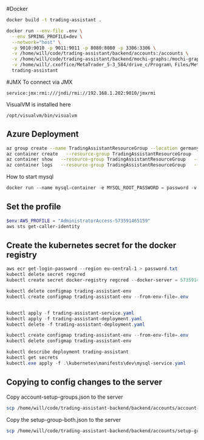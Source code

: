 #Docker

```bash
docker build -t trading-assistant .
```

```bash
docker run --env-file .env \
  --env SPRING_PROFILE=dev \
  --network="host" \
  -p 9010:9010 -p 9011:9011 -p 8080:8080 -p 3306:3306 \
  -v /home/will/code/trading-assistant/backend/accounts:/accounts \
  -v /home/will/code/trading-assistant/backend/mochi-graphs:/mochi-graphs \
  -v /home/will/.cxoffice/MetaTrader_5-3_584/drive_c/Program\ Files/MetaTrader\ 5/MQL5/Files/DWX:/home/will/.cxoffice/MetaTrader_5-3_584/drive_c/Program\ Files/MetaTrader\ 5/MQL5/Files/DWX \
  trading-assistant
```

#JMX
To connect via JMX

```
service:jmx:rmi:///jndi/rmi://192.168.1.202:9010/jmxrmi
```

VisualVM is installed here

```
/opt/visualvm/bin/visualvm
```

## Azure Deployment

```bash
az group create --name TradingAssistantResourceGroup --location germanywestcentral
az container create   --resource-group TradingAssistantResourceGroup   --name tradingAssistantContainer   --image ghcr.io/willhumphreys/trading-assistant:latest   --dns-name-label tradingassistantapp-123   --ports 8080
az container show   --resource-group TradingAssistantResourceGroup   --name trading-assist-container    --out table
az container logs   --resource-group TradingAssistantResourceGroup   --name trading-assist-container
```

How to start mysql

```powershell
docker run --name mysql-container -e MYSQL_ROOT_PASSWORD = password -v mysql_data:/var/lib/mysql -p 3306:3306 -d mysql
```

## Set the profile

```powershell
$env:AWS_PROFILE = "AdministratorAccess-573591465159"
aws sts get-caller-identity     
```

## Create the kubernetes secret for the docker registry

```powershell
aws ecr get-login-password --region eu-central-1 > password.txt
kubectl delete secret regcred
kubectl create secret docker-registry regcred --docker-server = 573591465159.dkr.ecr.eu-central-1.amazonaws.com --docker-username = AWS --docker-password =$( cat password.txt ) --docker-email = whumphreys@gmail.com
```

```powershell
kubectl delete configmap trading-assistant-env
kubectl create configmap trading-assistant-env --from-env-file=.env


kubectl apply -f trading-assistant-service.yaml
kubectl apply -f trading-assistant-deployment.yaml
kubectl delete -f trading-assistant-deployment.yaml

kubectl create configmap trading-assistant-env --from-env-file=.env
kubectl delete configmap trading-assistant-env

kubectl describe deployment trading-assistant
kubectl get secrets
kubectl.exe apply -f .\kubernetes\manifests\dev\mysql-service.yaml
```

## Copying to config changes to the server

Copy account-setup-groups.json to the server

```bash
scp /home/will/code/trading-assistant-backend/backend/accounts/account-setup-groups.json will@192.168.1.202:/home/will/accounts
```

Copy the setup-group-both.json to the server

```bash
scp /home/will/code/trading-assistant-backend/backend/accounts/setup-groups/setup-group-both.json will@192.168.1.202:/home/will/accounts/setup-groups
```

